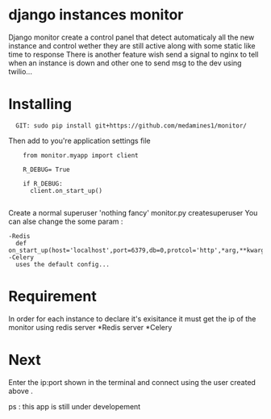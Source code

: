 # django instances monitor
Django monitor create a control panel that detect automaticaly all the 
new instance and control wether they are still active along with some 
static like time to response 
There is another feature wish send a signal to nginx to tell when an 
instance is down and other one to send msg to the dev using twilio...
# Installing
``` 
  GIT: sudo pip install git+https://github.com/medamines1/monitor/
```
Then add to you're application  settings file 
```
    from monitor.myapp import client

    R_DEBUG= True
     
    if R_DEBUG:
      client.on_start_up()
    
```
Create a normal superuser 'nothing fancy'
  monitor.py createsuperuser
You can alse change the some param : 
```
-Redis
  def on_start_up(host='localhost',port=6379,db=0,protcol='http',*arg,**kwargs):
-Celery 
  uses the default config...
```
# Requirement
 In order for each instance to declare it's exisitance it must get the 
ip of the monitor using redis server
  *Redis server
  *Celery
# Next
 Enter the ip:port shown in the terminal and connect using the user created above .



ps : 
this app is still under developement
